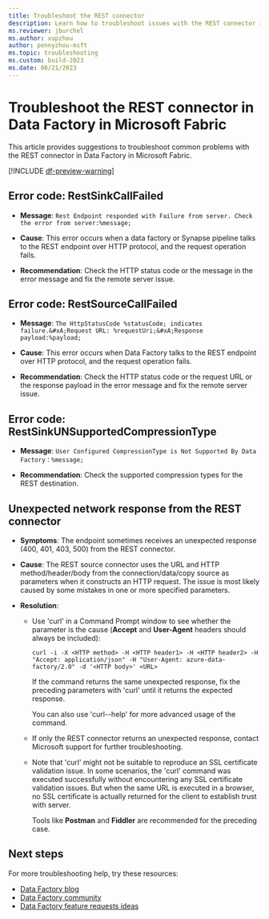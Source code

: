 ```yaml
---
title: Troubleshoot the REST connector
description: Learn how to troubleshoot issues with the REST connector in Data Factory in Microsoft Fabric.
ms.reviewer: jburchel
ms.author: xupzhou
author: pennyzhou-msft
ms.topic: troubleshooting
ms.custom: build-2023
ms.date: 08/21/2023
---
```


# Troubleshoot the REST connector in Data Factory in Microsoft Fabric

This article provides suggestions to troubleshoot common problems with the REST connector in Data Factory in Microsoft Fabric.

[!INCLUDE [df-preview-warning](includes/data-factory-preview-warning.md)]

## Error code: RestSinkCallFailed

- **Message**: `Rest Endpoint responded with Failure from server. Check the error from server:%message;`

- **Cause**: This error occurs when a data factory or Synapse pipeline talks to the REST endpoint over HTTP protocol, and the request operation fails.

- **Recommendation**: Check the HTTP status code or the message in the error message and fix the remote server issue.

## Error code: RestSourceCallFailed

- **Message**: `The HttpStatusCode %statusCode; indicates failure.&#xA;Request URL: %requestUri;&#xA;Response payload:%payload;`

- **Cause**: This error occurs when Data Factory talks to the REST endpoint over HTTP protocol, and the request operation fails.

- **Recommendation**: Check the HTTP status code or the request URL or the response payload in the error message and fix the remote server issue.

## Error code: RestSinkUNSupportedCompressionType

- **Message**: `User Configured CompressionType is Not Supported By Data Factory：%message;`

- **Recommendation**: Check the supported compression types for the REST destination.

## Unexpected network response from the REST connector

- **Symptoms**: The endpoint sometimes receives an unexpected response (400, 401, 403, 500) from the REST connector.

- **Cause**: The REST source connector uses the URL and HTTP method/header/body from the connection/data/copy source as parameters when it constructs an HTTP request. The issue is most likely caused by some mistakes in one or more specified parameters.

- **Resolution**: 
    - Use 'curl' in a Command Prompt window to see whether the parameter is the cause (**Accept** and **User-Agent** headers should always be included):
    
      `curl -i -X <HTTP method> -H <HTTP header1> -H <HTTP header2> -H "Accept: application/json" -H "User-Agent: azure-data-factory/2.0" -d '<HTTP body>' <URL>`
      
      If the command returns the same unexpected response, fix the preceding parameters with 'curl' until it returns the expected response. 

      You can also use 'curl--help' for more advanced usage of the command.

    - If only the REST connector returns an unexpected response, contact Microsoft support for further troubleshooting.
    
    - Note that 'curl' might not be suitable to reproduce an SSL certificate validation issue. In some scenarios, the 'curl' command was executed successfully without encountering any SSL certificate validation issues. But when the same URL is executed in a browser, no SSL certificate is actually returned for the client to establish trust with server.

      Tools like **Postman** and **Fiddler** are recommended for the preceding case.

## Next steps

For more troubleshooting help, try these resources:

- [Data Factory blog](https://blog.fabric.microsoft.com/en-us/blog/category/data-factory)
- [Data Factory community](https://community.fabric.microsoft.com/t5/Data-Factory-preview-Community/ct-p/datafactory)
- [Data Factory feature requests ideas](https://ideas.fabric.microsoft.com/)
